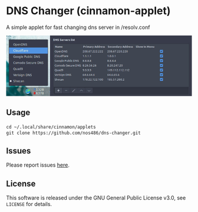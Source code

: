 DNS Changer (cinnamon-applet)
=========================

A simple applet for fast changing dns server in /resolv.conf

![screenshot](screenshot.jpg)


Usage
-----

```
cd ~/.local/share/cinnamon/applets
git clone https://github.com/nos486/dns-changer.git
```

Issues
------

Please report issues [here](https://github.com/nos486/dns-changer/issues).

License
-------

This software is released under the GNU General Public License v3.0, see `LICENSE` for details.